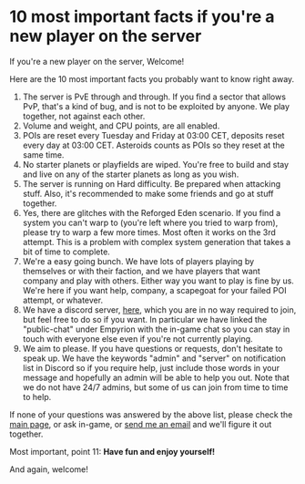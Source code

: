 # 10 most important facts if you're a new player on the server

If you're a new player on the server, Welcome!

Here are the 10 most important facts you probably want to know right away.

1. The server is PvE through and through. If you find a sector that allows PvP, that's a kind of bug, and is not to be exploited by anyone. We play together, not against each other.
2. Volume and weight, and CPU points, are all enabled.
3. POIs are reset every Tuesday and Friday at 03:00 CET, deposits reset every day at 03:00 CET. Asteroids counts as POIs so they reset at the same time.
4. No starter planets or playfields are wiped. You're free to build and stay and live on any of the starter planets as long as you wish.
5. The server is running on Hard difficulty. Be prepared when attacking stuff. Also, it's recommended to make some friends and go at stuff together.
6. Yes, there are glitches with the Reforged Eden scenario. If you find a system you can't warp to (you're left where you tried to warp from), please try to warp a few more times. Most often it works on the 3rd attempt. This is a problem with complex system generation that takes a bit of time to complete.
7. We're a easy going bunch. We have lots of players playing by themselves or with their faction, and we have players that want company and play with others. Either way you want to play is fine by us. We're here if you want help, company, a scapegoat for your failed POI attempt, or whatever.
8. We have a discord server, [here](discord.md), which you are in no way required to join, but feel free to do so if you want. In particular we have linked the "public-chat" under Empyrion with the in-game chat so you can stay in touch with everyone else even if you're not currently playing.
9. We aim to please. If you have questions or requests, don't hesitate to speak up. We have the keywords "admin" and "server" on notification list in Discord so if you require help, just include those words in your message and hopefully an admin will be able to help you out. Note that we do not have 24/7 admins, but some of us can join from time to time to help.

If none of your questions was answered by the above list, please check the [main page](index.md), or ask in-game, or [send me an email](mailto:lasse@vkarlsen.no) and we'll figure it out together.

Most important, point 11: **Have fun and enjoy yourself!**

And again, welcome!